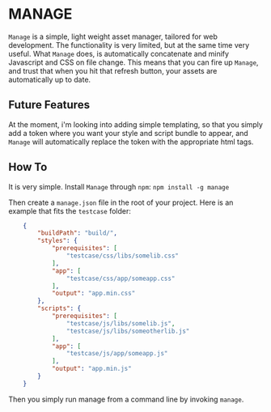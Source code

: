 # MANAGE
`Manage` is a simple, light weight asset manager, tailored for web development. The functionality is very limited, but at the same time very useful. What `Manage` does, is automatically concatenate and minify Javascript and CSS on file change. This means that you can fire up `Manage`, and trust that when you hit that refresh button, your assets are automatically up to date.

## Future Features
At the moment, i'm looking into adding simple templating, so that you simply add a token where you want your style and script bundle to appear, and `Manage` will automatically replace the token with the appropriate html tags.

## How To
It is very simple. Install `Manage` through `npm`: `npm install -g manage`

Then create a `manage.json` file in the root of your project. Here is an example that fits the `testcase` folder:

```json
	{
		"buildPath": "build/",
		"styles": {
			"prerequisites": [
				"testcase/css/libs/somelib.css"
			],
			"app": [
				"testcase/css/app/someapp.css"
			],
			"output": "app.min.css"
		},
		"scripts": {
			"prerequisites": [
				"testcase/js/libs/somelib.js",
				"testcase/js/libs/someotherlib.js"
			],
			"app": [
				"testcase/js/app/someapp.js"
			],
			"output": "app.min.js"
		}
	}
```

Then you simply run manage from a command line by invoking `manage`.